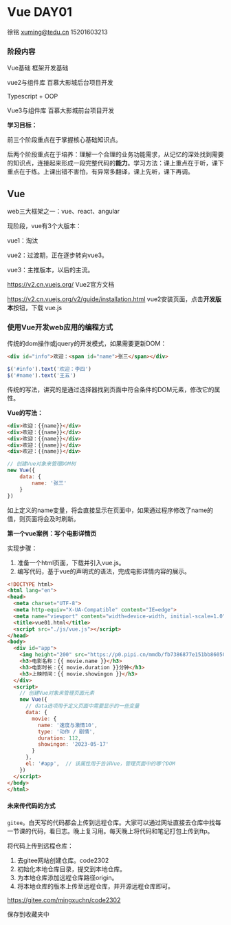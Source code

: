 # Vue DAY01

徐铭     xuming@tedu.cn     15201603213

### 阶段内容

Vue基础  框架开发基础

vue2与组件库      百慕大影城后台项目开发

Typescript + OOP

Vue3与组件库   百慕大影城前台项目开发

**学习目标：**

前三个阶段重点在于掌握核心基础知识点。

后两个阶段重点在于培养：理解一个合理的业务功能需求，从记忆的深处找到需要的知识点，连接起来形成一段完整代码的**能力**。学习方法：课上重点在于听，课下重点在于练。上课出错不害怕，有异常多翻译，课上先听，课下再调。



## Vue

web三大框架之一：vue、react、angular

现阶段，vue有3个大版本：

vue1：淘汰

vue2：过渡期，正在逐步转向vue3。

vue3：主推版本，以后的主流。



https://v2.cn.vuejs.org/   Vue2官方文档 

https://v2.cn.vuejs.org/v2/guide/installation.html     vue2安装页面，点击**开发版本**按钮，下载 vue.js 



### 使用Vue开发web应用的编程方式

传统的dom操作或jquery的开发模式，如果需要更新DOM：

```html
<div id="info">欢迎：<span id="name">张三</span></div>
```

```javascript
$('#info').text('欢迎：李四')
$('#name').text('王五')
```

传统的写法，讲究的是通过选择器找到页面中符合条件的DOM元素，修改它的属性。

**Vue的写法：**

```html
<div>欢迎：{{name}}</div>
<div>欢迎：{{name}}</div>
<div>欢迎：{{name}}</div>
<div>欢迎：{{name}}</div>
<div>欢迎：{{name}}</div>
```

```javascript
// 创建Vue对象来管理DOM树
new Vue({
    data: {
        name: '张三'
    }
})
```

如上定义的name变量，将会直接显示在页面中，如果通过程序修改了name的值，则页面将会及时刷新。

**第一个vue案例：写个电影详情页**

实现步骤：

1. 准备一个html页面，下载并引入vue.js。
2. 编写代码，基于vue的声明式的语法，完成电影详情内容的展示。

```html
<!DOCTYPE html>
<html lang="en">
<head>
  <meta charset="UTF-8">
  <meta http-equiv="X-UA-Compatible" content="IE=edge">
  <meta name="viewport" content="width=device-width, initial-scale=1.0">
  <title>vue01.html</title>
  <script src="./js/vue.js"></script>
</head>
<body>
  <div id="app">
    <img height="200" src="https://p0.pipi.cn/mmdb/fb7386877e151bb86050152b2c2508b05f0e0.jpg?imageView2/1/w/464/h/644" alt="">
    <h3>电影名称：{{ movie.name }}</h3>
    <h3>电影时长：{{ movie.duration }}分钟</h3>
    <h3>上映时间：{{ movie.showingon }}</h3>
  </div>
  <script>
    // 创建Vue对象来管理页面元素
    new Vue({
      // data选项用于定义页面中需要显示的一些变量
      data: {
        movie: {
          name: '速度与激情10',
          type: '动作 / 剧情',
          duration: 112,
          showingon: '2023-05-17'
        }
      },
      el: '#app',  // 该属性用于告诉Vue，管理页面中的哪个DOM
    })
  </script>
</body>
</html>
```



#### 未来传代码的方式

`gitee`。白天写的代码都会上传到远程仓库。大家可以通过网址直接去仓库中找每一节课的代码，看日志。晚上复习用。每天晚上将代码和笔记打包上传到ftp。



将代码上传到远程仓库：

1. 去gitee网站创建仓库。code2302
2. 初始化本地仓库目录，提交到本地仓库。
3. 为本地仓库添加远程仓库路径origin。
4. 将本地仓库的版本上传至远程仓库，并开源远程仓库即可。



https://gitee.com/mingxuchn/code2302

保存到收藏夹中











